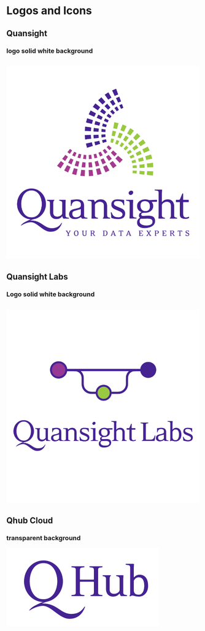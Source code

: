 # Logos and Icons

## Quansight

### logo solid white background

## ![logo transparent background](../images/quansight_logo_white.png)

## Quansight Labs

### Logo solid white background

## ![logo solid background](../images/labs_logo_white.png)

## Qhub Cloud

### transparent background

![logo transparent background](../images/qhub_logo.png)
